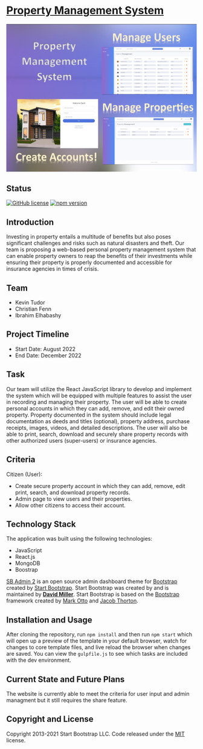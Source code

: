 # [Property Management System](https://github.com/KevinTudor/PropertyManagementSystem/tree/main)

![poster](views/img/Poster.png)

## Status

[![GitHub license](https://img.shields.io/badge/license-MIT-blue.svg)](https://raw.githubusercontent.com/StartBootstrap/startbootstrap-sb-admin-2/master/LICENSE)
[![npm version](https://img.shields.io/npm/v/startbootstrap-sb-admin-2.svg)](https://www.npmjs.com/package/startbootstrap-sb-admin-2)

## Introduction
Investing in property entails a multitude of benefits but also poses significant challenges and risks such as natural disasters and theft. Our team is proposing a web-based personal
property management system that can enable property owners to reap the benefits of their investments while ensuring their property is properly documented and accessible for insurance agencies in times of crisis. 

## Team
- Kevin Tudor
- Christian Fenn
- Ibrahim Elhabashy

## Project Timeline
- Start Date: August 2022
- End Date: December 2022

## Task
Our team will utilize the React JavaScript library to develop and implement the system which will be equipped with multiple features to assist the user in recording and managing their
property. The user will be able to create personal accounts in which they can add, remove, and edit their owned property. Property documented in the system should include legal documentation as deeds and titles (optional), property address, purchase receipts, images, videos, and detailed descriptions. The user will also be able to print, search, download and
securely share property records with other authorized users (super-users) or insurance agencies. 

## Criteria
Citizen (User):
- Create secure property account in which they can add, remove, edit print, search, and download property records.
- Admin page to view users and their properties.
- Allow other citizens to access their account.

## Technology Stack
The application was built using the following technologies:
- JavaScript
- React.js
- MongoDB
- Boostrap

[SB Admin 2](https://startbootstrap.com/theme/sb-admin-2/) is an open source admin dashboard theme for [Bootstrap](https://getbootstrap.com/) created by [Start Bootstrap](https://startbootstrap.com/).
Start Bootstrap was created by and is maintained by **[David Miller](https://davidmiller.io/)**.
Start Bootstrap is based on the [Bootstrap](https://getbootstrap.com/) framework created by [Mark Otto](https://twitter.com/mdo) and [Jacob Thorton](https://twitter.com/fat).

## Installation and Usage
After cloning the repository, run `npm install` and then run `npm start` which will open up a preview of the template in your default browser, watch for changes to core template files, and live reload the browser when changes are saved. You can view the `gulpfile.js` to see which tasks are included with the dev environment.

## Current State and Future Plans
The website is currently able to meet the criteria for user input and admin managment but it still requires the share feature. 

## Copyright and License
Copyright 2013-2021 Start Bootstrap LLC. Code released under the [MIT](https://github.com/StartBootstrap/startbootstrap-resume/blob/master/LICENSE) license.
